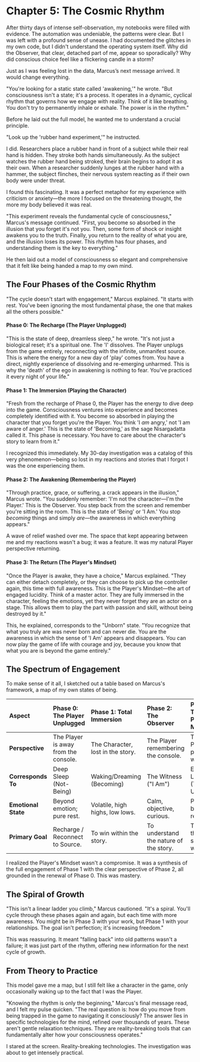 # Chapter 5: The Cosmic Rhythm

After thirty days of intense self-observation, my notebooks were filled with evidence. The automation was undeniable, the patterns were clear. But I was left with a profound sense of unease. I had documented the glitches in my own code, but I didn't understand the operating system itself. Why did the Observer, that clear, detached part of me, appear so sporadically? Why did conscious choice feel like a flickering candle in a storm?

Just as I was feeling lost in the data, Marcus’s next message arrived. It would change everything.

"You're looking for a static state called 'awakening,'" he wrote. "But consciousness isn't a state; it's a process. It operates in a dynamic, cyclical rhythm that governs how we engage with reality. Think of it like breathing. You don't try to permanently inhale or exhale. The power is in the rhythm."

Before he laid out the full model, he wanted me to understand a crucial principle.

"Look up the 'rubber hand experiment,'" he instructed.

I did. Researchers place a rubber hand in front of a subject while their real hand is hidden. They stroke both hands simultaneously. As the subject watches the rubber hand being stroked, their brain begins to adopt it as their own. When a researcher suddenly lunges at the rubber hand with a hammer, the subject flinches, their nervous system reacting as if their own body were under threat.

I found this fascinating. It was a perfect metaphor for my experience with criticism or anxiety—the more I focused on the threatening thought, the more my body believed it was real.

"This experiment reveals the fundamental cycle of consciousness," Marcus's message continued. "First, you become so absorbed in the illusion that you forget it's not you. Then, some form of shock or insight awakens you to the truth. Finally, you return to the reality of what you are, and the illusion loses its power. This rhythm has four phases, and understanding them is the key to everything."

He then laid out a model of consciousness so elegant and comprehensive that it felt like being handed a map to my own mind.

## The Four Phases of the Cosmic Rhythm

"The cycle doesn't start with engagement," Marcus explained. "It starts with rest. You've been ignoring the most fundamental phase, the one that makes all the others possible."

#### Phase 0: The Recharge (The Player Unplugged)

"This is the state of deep, dreamless sleep," he wrote. "It's not just a biological reset; it's a spiritual one. The 'I' dissolves. The Player unplugs from the game entirely, reconnecting with the infinite, unmanifest source. This is where the energy for a new day of 'play' comes from. You have a direct, nightly experience of dissolving and re-emerging unharmed. This is why the 'death' of the ego in awakening is nothing to fear. You've practiced it every night of your life."

#### Phase 1: The Immersion (Playing the Character)

"Fresh from the recharge of Phase 0, the Player has the energy to dive deep into the game. Consciousness ventures into experience and becomes completely identified with it. You become so absorbed in playing the character that you forget you're the Player. You think 'I *am* angry,' not 'I am aware of anger.' This is the state of 'Becoming,' as the sage Nisargadatta called it. This phase is necessary. You have to care about the character's story to learn from it."

I recognized this immediately. My 30-day investigation was a catalog of this very phenomenon—being so lost in my reactions and stories that I forgot I was the one experiencing them.

#### Phase 2: The Awakening (Remembering the Player)

"Through practice, grace, or suffering, a crack appears in the illusion," Marcus wrote. "You suddenly remember: 'I'm not the character—I'm the Player.' This is the Observer. You step back from the screen and remember you're sitting in the room. This is the state of 'Being' or 'I Am.' You stop *becoming* things and simply *are*—the awareness in which everything appears."

A wave of relief washed over me. The space that kept appearing between me and my reactions wasn't a bug; it was a feature. It was my natural Player perspective returning.

#### Phase 3: The Return (The Player's Mindset)

"Once the Player is awake, they have a choice," Marcus explained. "They can either detach completely, or they can choose to pick up the controller again, this time with full awareness. This is the Player's Mindset—the art of engaged lucidity. Think of a master actor. They are fully immersed in the character, feeling the emotions, yet they never forget they are an actor on a stage. This allows them to play the part with passion and skill, without being destroyed by it."

This, he explained, corresponds to the "Unborn" state. "You recognize that what you truly are was never born and can never die. You are the awareness in which the sense of 'I Am' appears and disappears. You can now play the game of life with courage and joy, because you know that what you are is beyond the game entirely."

## The Spectrum of Engagement

To make sense of it all, I sketched out a table based on Marcus's framework, a map of my own states of being.

| **Aspect** | **Phase 0: The Player Unplugged** | **Phase 1: Total Immersion** | **Phase 2: The Observer** | **Phase 3: The Player's Mindset** |
| :--- | :--- | :--- | :--- | :--- |
| **Perspective** | The Player is away from the console. | The Character, lost in the story. | The Player remembering the console. | The Player, playing with skill. |
| **Corresponds To**| Deep Sleep (Not-Being) | Waking/Dreaming (Becoming) | The Witness ("I Am") | Engaged Lucidity (The Unborn) |
| **Emotional State**| Beyond emotion; pure rest. | Volatile, high highs, low lows. | Calm, objective, curious. | Passionate but resilient. |
| **Primary Goal**| Recharge / Reconnect to Source. | To win within the story. | To understand the nature of the story.| To play the game skillfully with joy.|

I realized the Player's Mindset wasn't a compromise. It was a synthesis of the full engagement of Phase 1 with the clear perspective of Phase 2, all grounded in the renewal of Phase 0. This was mastery.

## The Spiral of Growth

"This isn't a linear ladder you climb," Marcus cautioned. "It's a spiral. You'll cycle through these phases again and again, but each time with more awareness. You might be in Phase 3 with your work, but Phase 1 with your relationships. The goal isn't perfection; it's increasing freedom."

This was reassuring. It meant "falling back" into old patterns wasn't a failure; it was just part of the rhythm, offering new information for the next cycle of growth.

## From Theory to Practice

This model gave me a map, but I still felt like a character in the game, only occasionally waking up to the fact that I was the Player.

"Knowing the rhythm is only the beginning," Marcus's final message read, and I felt my pulse quicken. "The real question is: how do you move from being trapped in the game to navigating it consciously? The answer lies in specific technologies for the mind, refined over thousands of years. These aren't gentle relaxation techniques. They are reality-breaking tools that can fundamentally alter how your consciousness operates."

I stared at the screen. Reality-breaking technologies. The investigation was about to get intensely practical.
